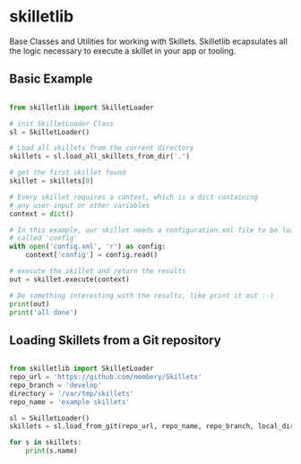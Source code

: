# skilletlib
Base Classes and Utilities for working with Skillets. Skilletlib ecapsulates all the logic necessary to 
execute a skillet in your app or tooling. 


## Basic Example

```python

from skilletlib import SkilletLoader

# init SkilletLoader Class
sl = SkilletLoader()

# Load all skillets from the current directory
skillets = sl.load_all_skillets_from_dir('.')

# get the first skillet found
skillet = skillets[0]

# Every skillet requires a context, which is a dict containing
# any user-input or other variables
context = dict()

# In this example, our skillet needs a configuration.xml file to be loaded into a variable
# called 'config'
with open('config.xml', 'r') as config:
    context['config'] = config.read()

# execute the skillet and return the results
out = skillet.execute(context)

# Do something interesting with the results, like print it out :-)
print(out)
print('all done')

```


## Loading Skillets from a Git repository

```python

from skilletlib import SkilletLoader
repo_url = 'https://github.com/nembery/Skillets'
repo_branch = 'develop'
directory = '/var/tmp/skillets'
repo_name = 'example skillets'

sl = SkilletLoader()
skillets = sl.load_from_git(repo_url, repo_name, repo_branch, local_dir=directory)

for s in skillets:
    print(s.name)

```